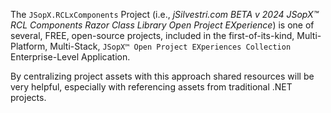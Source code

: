 ﻿
The `JSopX.RCLxComponents` Project (i.e., _jSilvestri.com BETA v 2024 JSopX™ RCL Components Razor Class Library Open Project EXperience_) is one of several, FREE, open-source projects, included in the first-of-its-kind, Multi-Platform, Multi-Stack, `JSopX™ Open Project EXperiences Collection` Enterprise-Level Application.

By centralizing project assets with this approach shared resources will be very helpful, especially with referencing assets from traditional .NET projects.
